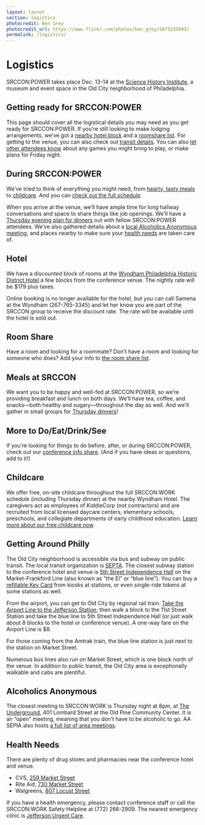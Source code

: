 ```yaml
---
layout: layout
section: logistics
photocredit: Ben Grey
photocredit_url: https://www.flickr.com/photos/ben_grey/5875235043/
permalink: /logistics/
---
```


# Logistics

SRCCON:POWER takes place Dec. 13-14 at the [Science History Institute](https://www.sciencehistory.org/), a museum and event space in the Old City neighborhood of Philadelphia.

## Getting ready for SRCCON:POWER

This page should cover all the logistical details you may need as you get ready for SRCCON:POWER. If you’re still looking to make lodging arrangements, we’ve got a [nearby hotel block](#lodging) and a [roomshare list](https://etherpad.opennews.org/p/srcconpowerRoomShare2018). For getting to the venue, you can also check out [transit details](#transit). You can also [let other attendees know](https://etherpad.opennews.org/p/SRCCONPOWER2018) about any games you might bring to play, or make plans for Friday night.

## During SRCCON:POWER

We’ve tried to think of everything you might need, from [hearty, tasty meals](#meals) to [childcare](#childcare). And you can [check out the full schedule](/schedule).

When you arrive at the venue, we’ll have ample time for long hallway conversations and space to share things like job openings. We'll have a [Thursday evening plan for dinners](/dinner) out with fellow SRCCON:POWER attendees. We’ve also gathered details about a [local Alcoholics Anonymous meeting](#aa), and places nearby to make sure your [health needs](#health) are taken care of.

<span id="lodging"></span>

## Hotel

We have a discounted block of rooms at the [Wyndham Philadelphia Historic District Hotel](https://www.wyndhamhotels.com/wyndham/philadelphia-pennsylvania/wyndham-philadelphia-historic-district/overview) a few blocks from the conference venue. The nightly rate will be $179 plus taxes.

Online booking is no longer available for the hotel, but you can call Samena at the Wyndham (267-765-3345) and let her know you are part of the SRCCON group to receive the discount rate. The rate will be available until the hotel is sold out.

## Room Share

Have a room and looking for a roommate? Don’t have a room and looking for someone who does? Add your info to [the room share list](https://etherpad.opennews.org/p/srcconpowerRoomShare2018).

<span id="meals"></span>

## Meals at SRCCON

We want you to be happy and well-fed at SRCCON:POWER, so we’re providing breakfast and lunch on both days. We’ll have tea, coffee, and snacks—both healthy and sugary—throughout the day as well. And we'll gather in small groups for [Thursday dinners](/dinner)!

<span id="todo"></span>

## More to Do/Eat/Drink/See

If you’re looking for things to do before, after, or during SRCCON:POWER, check out our [conference info share](https://etherpad.opennews.org/p/SRCCONPOWER2018). (And if you have ideas or questions, add to it!)

<span id="childcare"></span>

## Childcare

We offer free, on-site childcare throughout the full SRCCON:WORK schedule (including Thursday dinner) at the nearby Wyndham Hotel. The caregivers act as employees of KiddieCorp (not contractors) and are recruited from local licensed daycare centers, elementary schools, preschools, and collegiate departments of early childhood education. [Learn more about our free childcare now](/childcare).

<span id="transit"></span>

## Getting Around Philly

The Old City neighborhood is accessible via bus and subway on public transit. The local transit organization is [SEPTA](http://septa.org/). The closest subway station to the conference hotel and venue is [5th Street Independence Hall](https://goo.gl/maps/Z6xmt8m5c7E2) on the Market-Frankford Line (also known as “the El” or “blue line”). You can buy a [refillable Key Card](http://www.septa.org/fares/pass/key.html) from kiosks at stations, or even single-ride tokens at some stations as well.

From the airport, you can get to Old City by regional rail train. [Take the Airport Line to the Jefferson Station](https://goo.gl/maps/Q2D8TiDEW322), then walk a block to the 11st Street Station and take the blue line to 5th Street Independence Hall (or just walk about 8 blocks to the hotel or conference venue). A one-way fare on the Airport Line is $8.

For those coming from the Amtrak train, the blue line station is just next to the station on Market Street.

Numerous bus lines also run on Market Street, which is one block north of the venue. In addition to public transit, the Old City area is exceptionally walkable and cabs are plentiful.

<span id="aa"></span>

## Alcoholics Anonymous

The closest meeting to SRCCON:WORK is Thursday night at 8pm, at [The Underground](http://www.aasepia.org/meetings/401-lombard-street-center-city-pa-19147-the-underground-thursday-20-00-obb-10246/), 401 Lombard Street at the Old Pine Community Center. It is an “open” meeting, meaning that you don’t have to be alcoholic to go. AA SEPIA also hosts [a full list of area meetings](http://www.aasepia.org/meetings/).

<span id="health"></span>

## Health Needs

There are plenty of drug stores and pharmacies near the conference hotel and venue.

* CVS, [259 Market Street](https://goo.gl/maps/Cwz4BUhgrUU2)
* Rite Aid, [730 Market Street](https://goo.gl/maps/upCJwAHoUiw)
* Walgreens, [807 Locust Street](https://goo.gl/maps/j3qa9pGaLYt)

If you have a health emergency, please contact conference staff or call the SRCCON:WORK Safety Helpline at (772) 266-2909. The nearest emergency clinic is [Jefferson Urgent Care](https://goo.gl/maps/bW4C7MQcaQv).
